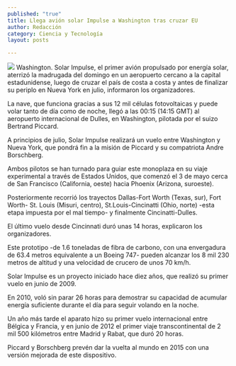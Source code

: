 ```yaml
---
published: "true"
title: Llega avión solar Impulse a Washington tras cruzar EU
author: Redacción
category: Ciencia y Tecnología
layout: posts

---
```


![](http://i.imgur.com/AQeutoRm.jpg)
Washington. Solar Impulse, el primer avión propulsado por energía solar, aterrizó la madrugada del domingo en un aeropuerto cercano a la capital estadunidense, luego de cruzar el país de costa a costa y antes de finalizar su periplo en Nueva York en julio, informaron los organizadores.

La nave, que funciona gracias a sus 12 mil células fotovoltaicas y puede volar tanto de día como de noche, llegó a las 00:15 (14:15 GMT) al aeropuerto internacional de Dulles, en Washington, pilotada por el suizo Bertrand Piccard.

A principios de julio, Solar Impulse realizará un vuelo entre Washington y Nueva York, que pondrá fin a la misión de Piccard y su compatriota Andre Borschberg.

Ambos pilotos se han turnado para guiar este monoplaza en su viaje experimental a través de Estados Unidos, que comenzó el 3 de mayo cerca de San Francisco (California, oeste) hacia Phoenix (Arizona, suroeste).

Posteriormente recorrió los trayectos Dallas-Fort Worth (Texas, sur), Fort Worth- St. Louis (Misuri, centro), St.Louis-Cincinatti (Ohio, norte) -esta etapa impuesta por el mal tiempo- y finalmente Cincinatti-Dulles.

El último vuelo desde Cincinnati duró unas 14 horas, explicaron los organizadores.

Este prototipo -de 1.6 toneladas de fibra de carbono, con una envergadura de 63.4 metros equivalente a un Boeing 747- pueden alcanzar los 8 mil 230 metros de altitud y una velocidad de crucero de unos 70 km/h.

Solar Impulse es un proyecto iniciado hace diez años, que realizó su primer vuelo en junio de 2009.

En 2010, voló sin parar 26 horas para demostrar su capacidad de acumular energía suficiente durante el día para seguir volando en la noche.

Un año más tarde el aparato hizo su primer vuelo internacional entre Bélgica y Francia, y en junio de 2012 el primer viaje transcontinental de 2 mil 500 kilómetros entre Madrid y Rabat, que duró 20 horas.

Piccard y Borschberg prevén dar la vuelta al mundo en 2015 con una versión mejorada de este dispositivo.
